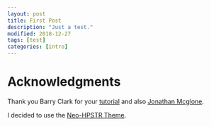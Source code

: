 ```yaml
---
layout: post
title: First Post
description: "Just a test."
modified: 2018-12-27
tags: [test]
categories: [intro]
---
```


# Acknowledgments

Thank you Barry Clark for your [tutorial](https://www.smashingmagazine.com/2014/08/build-blog-jekyll-github-pages/) and  also [Jonathan Mcglone](http://jmcglone.com/guides/github-pages/).

I decided to use the [Neo-HPSTR Theme](https://github.com/aron-bordin/neo-hpstr-jekyll-theme).


